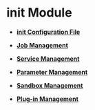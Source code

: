 # init Module

- **[init Configuration File](subsys-boot-init-cfg.md)**

- **[Job Management](subsys-boot-init-jobs.md)**

- **[Service Management](subsys-boot-init-service.md)**

- **[Parameter Management](subsys-boot-init-sysparam.md)**

- **[Sandbox Management](subsys-boot-init-sandbox.md)**

- **[Plug-in Management](subsys-boot-init-plugin.md)**
